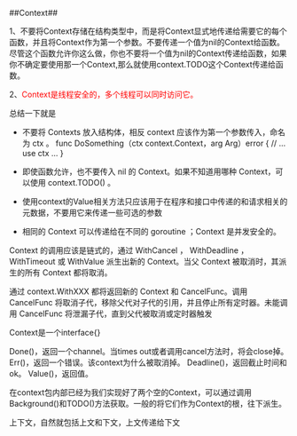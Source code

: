 ##Context##

1、不要将Context存储在结构类型中，而是将Context显式地传递给需要它的每个函数，并且将Context作为第一个参数。不要传递一个值为nil的Context给函数。尽管这个函数允许你这么做，你也不要将一个值为nil的Context传递给函数，如果你不确定要使用那一个Context,那么就使用context.TODO这个Context传递给函数。

2、<font color="red">Context是线程安全的，多个线程可以同时访问它。</font>

总结一下就是

* 不要将 Contexts 放入结构体，相反 context 应该作为第一个参数传入，命名为 ctx 。 func DoSomething（ctx context.Context，arg Arg）error { // ... use ctx ... }

* 即使函数允许，也不要传入 nil 的 Context。如果不知道用哪种 Context，可以使用 context.TODO() 。
* 使用context的Value相关方法只应该用于在程序和接口中传递的和请求相关的元数据，不要用它来传递一些可选的参数
* 相同的 Context 可以传递给在不同的 goroutine ；Context 是并发安全的。


Context 的调用应该是链式的，通过 WithCancel ， WithDeadline ， WithTimeout 或 WithValue 派生出新的 Context。当父 Context 被取消时，其派生的所有 Context 都将取消。

通过 context.WithXXX 都将返回新的 Context 和 CancelFunc。调用 CancelFunc 将取消子代，移除父代对子代的引用，并且停止所有定时器。未能调用 CancelFunc 将泄漏子代，直到父代被取消或定时器触发

Context是一个interface{}

Done()，返回一个channel。当times out或者调用cancel方法时，将会close掉。
Err()，返回一个错误。该context为什么被取消掉。
Deadline()，返回截止时间和ok。
Value()，返回值。

在context包内部已经为我们实现好了两个空的Context，可以通过调用Background()和TODO()方法获取。一般的将它们作为Context的根，往下派生。

上下文，自然就包括上文和下文，上文传递给下文